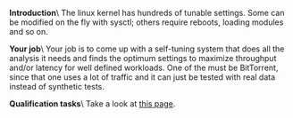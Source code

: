 
**Introduction**\\
The linux kernel has hundreds of tunable settings. Some can be modified on the fly with sysctl; others require reboots, loading modules and so on.

**Your job**\\
Your job is to come up with a self-tuning system that does all the analysis it needs and finds the optimum settings to maximize throughput and/or latency for well defined workloads. One of the must be BitTorrent, since that one uses a lot of traffic and it can just be tested with real data instead of synthetic tests.

**Qualification tasks**\\
Take a look at [this page](https///ccextractor.org/public/gsoc/takehome).

